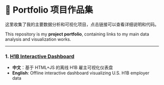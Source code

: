 # 🎯 Portfolio 项目作品集

这里收集了我的主要数据分析和可视化项目，点击链接可以查看详细说明和代码。

This repository is my **project portfolio**, containing links to my main data analysis and visualization works.

---

### 1. [H1B Interactive Dashboard](https://github.com/XiaoBao3614/H1B-company-list-dashboard)

- **中文**：基于 HTML+JS 的离线 H1B 雇主可视化仪表盘  
- **English**: Offline interactive dashboard visualizing U.S. H1B employer data
